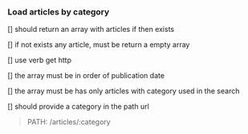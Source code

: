 ### Load articles by category

[] should return an array with articles if then exists

[] if not exists any article, must be return a empty array

[] use verb get http

[] the array must be in order of publication date

[] the array must be has only articles with category used in the search

[] should provide a category in the path url

> PATH: /articles/:category